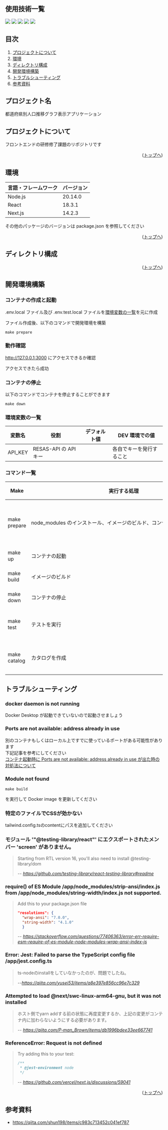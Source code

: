 <div id="top"></div>

## 使用技術一覧

<!-- シールド一覧 -->
<p style="display: inline">
  <!-- フロントエンドのフレームワーク一覧 -->
  <img src="https://img.shields.io/badge/-Node.js-000000.svg?logo=node.js&style=for-the-badge">
  <img src="https://img.shields.io/badge/-Next.js-000000.svg?logo=next.js&style=for-the-badge">
  <img src="https://img.shields.io/badge/-TailwindCSS-000000.svg?logo=tailwindcss&style=for-the-badge">
  <img src="https://img.shields.io/badge/-React-20232A?style=for-the-badge&logo=react&logoColor=61DAFB">
  <!-- バックエンドのフレームワーク一覧 -->
  <!-- バックエンドの言語一覧 -->
  <!-- ミドルウェア一覧 -->
  <!-- インフラ一覧 -->
  <img src="https://img.shields.io/badge/-Docker-1488C6.svg?logo=docker&style=for-the-badge">
</p>

## 目次

1. [プロジェクトについて](#プロジェクトについて)
2. [環境](#環境)
3. [ディレクトリ構成](#ディレクトリ構成)
4. [開発環境構築](#開発環境構築)
5. [トラブルシューティング](#トラブルシューティング)
6. [参考資料](#参考資料)

<!-- プロジェクト名を記載 -->

## プロジェクト名

都道府県別人口推移グラフ表示アプリケーション

<!-- プロジェクトについて -->

## プロジェクトについて

フロントエンドの研修修了課題のリポジトリです

<!-- プロジェクトの概要を記載 -->

<p align="right">(<a href="#top">トップへ</a>)</p>

## 環境

<!-- 言語、フレームワーク、ミドルウェア、インフラの一覧とバージョンを記載 -->

| 言語・フレームワーク | バージョン |
| -------------------- | ---------- |
| Node.js              | 20.14.0    |
| React                | 18.3.1     |
| Next.js              | 14.2.3     |

その他のパッケージのバージョンは package.json を参照してください

<p align="right">(<a href="#top">トップへ</a>)</p>

## ディレクトリ構成

<!-- Treeコマンドを使ってディレクトリ構成を記載 -->

<p align="right">(<a href="#top">トップへ</a>)</p>

## 開発環境構築

<!-- コンテナの作成方法、パッケージのインストール方法など、開発環境構築に必要な情報を記載 -->

### コンテナの作成と起動

.env.local ファイル及び .env.test.local ファイルを[環境変数の一覧](#環境変数の一覧)を元に作成

ファイル作成後、以下のコマンドで開発環境を構築

`make prepare`

### 動作確認

http://127.0.0.1:3000 にアクセスできるか確認

アクセスできたら成功

### コンテナの停止

以下のコマンドでコンテナを停止することができます

`make down`

### 環境変数の一覧

| 変数名  | 役割                  | デフォルト値 | DEV 環境での値           |
| ------- | --------------------- | ------------ | ------------------------ |
| API_KEY | RESAS-API の API キー |              | 各自でキーを発行すること |

### コマンド一覧

| Make         | 実行する処理                                                                         | 元のコマンド                                             |
| ------------ | ------------------------------------------------------------------------------------ | -------------------------------------------------------- |
| make prepare | node_modules のインストール、イメージのビルド、コンテナの起動を順に行う              | docker-compose run --rm app yarn<br>docker-compose up -d |
| make up      | コンテナの起動                                                                       | docker-compose up -d                                     |
| make build   | イメージのビルド                                                                     | docker-compose build                                     |
| make down    | コンテナの停止                                                                       | docker-compose down                                      |
| make test    | テストを実行　　　　　　　　　　　　　　　　　　　　　　　　　　　　　　　　　　　　 | docker-compose exec app yarn test:watch                  |
| make catalog | カタログを作成                                                                       | docker-compose exec -d app yarn storybook                |

## トラブルシューティング

### docker daemon is not running

Docker Desktop が起動できていないので起動させましょう

### Ports are not available: address already in use

別のコンテナもしくはローカル上ですでに使っているポートがある可能性があります
<br>
下記記事を参考にしてください
<br>
[コンテナ起動時に Ports are not available: address already in use が出た時の対処法について](https://qiita.com/shun198/items/ab6eca4bbe4d065abb8f)

### Module not found

`make build`

を実行して Docker image を更新してください

### 特定のファイルでCSSが効かない

tailwind.config.tsのcontentにパスを追加してください

### モジュール '"@testing-library/react"' にエクスポートされたメンバー 'screen' がありません。

> Starting from RTL version 16, you'll also need to install @testing-library/dom
>
> -- <cite><https://github.com/testing-library/react-testing-library#readme></cite>

### require() of ES Module /app/node_modules/strip-ansi/index.js from /app/node_modules/string-width/index.js not supported.

> Add this to your package.json file
>
> ```json
> "resolutions": {
>   "wrap-ansi": "7.0.0",
>   "string-width": "4.1.0"
>   }
> ```
>
> -- <cite><https://stackoverflow.com/questions/77406363/error-err-require-esm-require-of-es-module-node-modules-wrap-ansi-index-js></cite>

### Error: Jest: Failed to parse the TypeScript config file /app/jest.config.ts

> ts-nodeのinstallをしていなかったのが、問題でしたね。
>
> --<cite><https://qiita.com/yusei53/items/a8e397e856cc96e7c329></cite>

### Attempted to load @next/swc-linux-arm64-gnu, but it was not installed

> ホスト側でyarn addする前の状態に再度変更するか、上記の変更がコンテナ内に加わらないようにする必要があります。
>
> -- <cite><https://qiita.com/P-man_Brown/items/db1996bdee33ee667741></cite>

### ReferenceError: Request is not defined

> Try adding this to your test:
>
> ```ts
> /**
>  * @jest-environment node
>  */
> ```
>
> -- <cite><https://github.com/vercel/next.js/discussions/59041></cite>

<p align="right">(<a href="#top">トップへ</a>)</p>

## 参考資料

- <https://qiita.com/shun198/items/c983c713452c041ef787>
